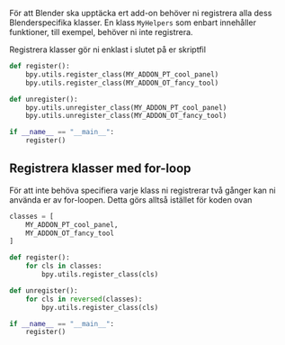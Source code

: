 För att Blender ska upptäcka ert add-on behöver ni registrera alla dess Blenderspecifika klasser.
En klass `MyHelpers` som enbart innehåller funktioner, till exempel, behöver ni inte registrera.

Registrera klasser gör ni enklast i slutet på er skriptfil
```python
def register():
	bpy.utils.register_class(MY_ADDON_PT_cool_panel)
	bpy.utils.register_class(MY_ADDON_OT_fancy_tool)

def unregister():
	bpy.utils.unregister_class(MY_ADDON_PT_cool_panel)
	bpy.utils.unregister_class(MY_ADDON_OT_fancy_tool)

if __name__ == "__main__":
    register()
```
## Registrera klasser med for-loop
För att inte behöva specifiera varje klass ni registrerar två gånger kan ni använda er av for-loopen.
Detta görs alltså istället för koden ovan
```python
classes = [
	MY_ADDON_PT_cool_panel,
	MY_ADDON_OT_fancy_tool
]

def register():
	for cls in classes:
        bpy.utils.register_class(cls)

def unregister():
	for cls in reversed(classes):
        bpy.utils.register_class(cls)

if __name__ == "__main__":
    register()

```